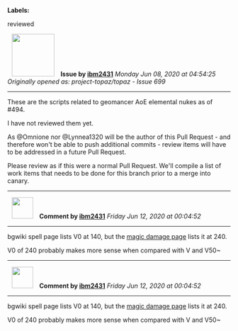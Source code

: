 **Labels:**

reviewed



<a href="https://github.com/ibm2431"><img src="https://avatars3.githubusercontent.com/u/13112942?v=4" width="96" height="96" hspace="10"></img></a> **Issue by [ibm2431](https://github.com/ibm2431)**
_Monday Jun 08, 2020 at 04:54:25_
_Originally opened as: project-topaz/topaz - Issue 699_

----

These are the scripts related to geomancer AoE elemental nukes as of #494.

I have not reviewed them yet.

As @Omnione nor @Lynnea1320 will be the author of this Pull Request - and therefore won't be able to push additional commits - review items will have to be addressed in a future Pull Request.

Please review as if this were a normal Pull Request. We'll compile a list of work items that needs to be done for this branch prior to a merge into canary.


----
<a href="https://github.com/ibm2431"><img src="https://avatars3.githubusercontent.com/u/13112942?v=4" width="48" height="48" hspace="10"></img></a> **Comment by [ibm2431](https://github.com/ibm2431)**
_Friday Jun 12, 2020 at 00:04:52_

----

bgwiki spell page lists V0 at 140, but the [magic damage page](https://www.bg-wiki.com/bg/Magic_Damage) lists it at 240.

V0 of 240 probably makes more sense when compared with V and V50~


----
<a href="https://github.com/ibm2431"><img src="https://avatars3.githubusercontent.com/u/13112942?v=4" width="48" height="48" hspace="10"></img></a> **Comment by [ibm2431](https://github.com/ibm2431)**
_Friday Jun 12, 2020 at 00:04:52_

----

bgwiki spell page lists V0 at 140, but the [magic damage page](https://www.bg-wiki.com/bg/Magic_Damage) lists it at 240.

V0 of 240 probably makes more sense when compared with V and V50~
